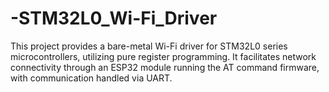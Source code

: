 # -STM32L0_Wi-Fi_Driver
This project provides a bare-metal Wi-Fi driver for STM32L0 series microcontrollers, utilizing pure register programming. It facilitates network connectivity through an ESP32 module running the AT command firmware, with communication handled via UART.
